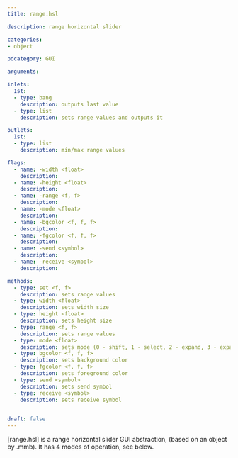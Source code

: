 ```yaml
---
title: range.hsl

description: range horizontal slider

categories:
- object

pdcategory: GUI

arguments:

inlets:
  1st:
  - type: bang
    description: outputs last value
  - type: list
    description: sets range values and outputs it

outlets:
  1st:
  - type: list
    description: min/max range values

flags:
  - name: -width <float>
    description:
  - name: -height <float>
    description:
  - name: -range <f, f>
    description:
  - name: -mode <float>
    description:
  - name: -bgcolor <f, f, f>
    description:
  - name: -fgcolor <f, f, f>
    description:
  - name: -send <symbol>
    description:
  - name: -receive <symbol>
    description:

methods:
  - type: set <f, f>
    description: sets range values
  - type: width <float>
    description: sets width size
  - type: height <float>
    description: sets height size
  - type: range <f, f>
    description: sets range values
  - type: mode <float>
    description: sets mode (0 - shift, 1 - select, 2 - expand, 3 - expand)
  - type: bgcolor <f, f, f>
    description: sets background color
  - type: fgcolor <f, f, f>
    description: sets foreground color
  - type: send <symbol>
    description: sets send symbol
  - type: receive <symbol>
    description: sets receive symbol
  

draft: false
---
```


[range.hsl] is a range horizontal slider GUI abstraction, (based on an object by .mmb). It has 4 modes of operation, see below.
